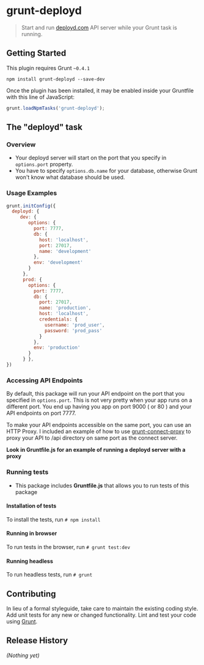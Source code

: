 # grunt-deployd

> Start and run [deployd.com](http://deployd.com/) API server while your Grunt task is running.

## Getting Started
This plugin requires Grunt `~0.4.1`

```shell
npm install grunt-deployd --save-dev
```

Once the plugin has been installed, it may be enabled inside your Gruntfile with this line of JavaScript:

```js
grunt.loadNpmTasks('grunt-deployd');
```

## The "deployd" task

### Overview
* Your deployd server will start on the port that you specify in ```options.port``` property. 
* You have to specify ```options.db.name``` for your database, otherwise Grunt won't know what database should be used.

### Usage Examples

```js
grunt.initConfig({
  deployd: {
     dev: {
        options: {
          port: 7777,
          db: {
            host: 'localhost',
            port: 27017,
            name: 'development'
          },
          env: 'development'
        }
      },
      prod: {
        options: {
          port: 7777,
          db: {
            port: 27017,
            name: 'production',
            host: 'localhost',
            credentials: {
              username: 'prod_user',
              password: 'prod_pass'
            }
          },
          env: 'production'
        }
      } },
})
```

### Accessing API Endpoints ###
By default, this package will run your API endpoint on the port that you specified in ```options.port```. This is not very pretty when your app runs on a different port. You end up having you app on port 9000 ( or 80 ) and your API endpoints on port 7777.

To make your API endpoints accessible on the same port, you can use an HTTP Proxy. I included an example of how to use [grunt-connect-proxy](https://github.com/drewzboto/grunt-connect-proxy) to proxy your API to /api directory on same port as the connect server.

**Look in Gruntfile.js for an example of running a deployd server with a proxy**

### Running tests
* This package includes **Gruntfile.js** that allows you to run tests of this package

#### Installation of tests ####

To install the tests, run ```# npm install```

#### Running in browser ####

To run tests in the browser, run ```# grunt test:dev```

#### Running headless #####

To run headless tests, run ```# grunt```

## Contributing
In lieu of a formal styleguide, take care to maintain the existing coding style. Add unit tests for any new or changed functionality. Lint and test your code using [Grunt](http://gruntjs.com/).

## Release History
_(Nothing yet)_
